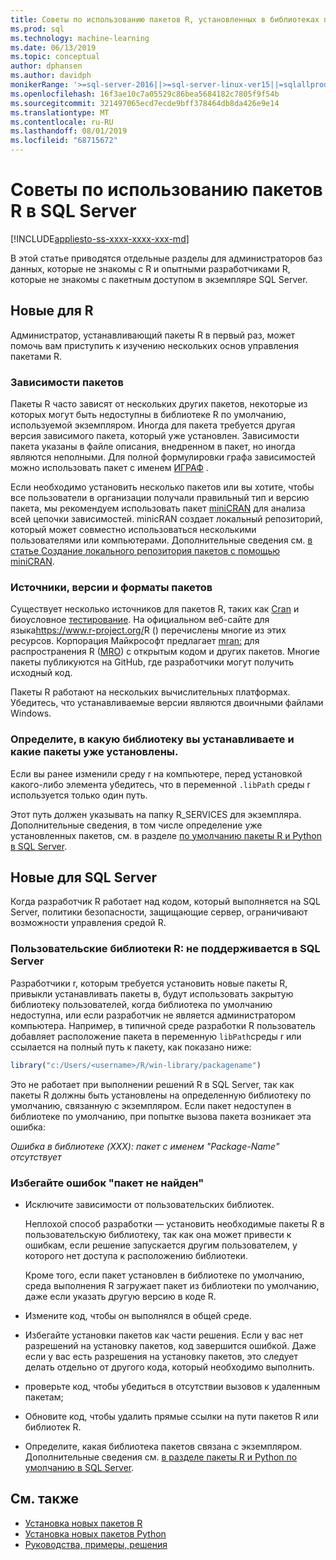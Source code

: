 ```yaml
---
title: Советы по использованию пакетов R, установленных в библиотеках пользователей
ms.prod: sql
ms.technology: machine-learning
ms.date: 06/13/2019
ms.topic: conceptual
author: dphansen
ms.author: davidph
monikerRange: '>=sql-server-2016||>=sql-server-linux-ver15||=sqlallproducts-allversions'
ms.openlocfilehash: 16f3ae10c7a05529c86bea5684182c7805f9f54b
ms.sourcegitcommit: 321497065ecd7ecde9bff378464db8da426e9e14
ms.translationtype: MT
ms.contentlocale: ru-RU
ms.lasthandoff: 08/01/2019
ms.locfileid: "68715672"
---
```

# <a name="tips-for-using-r-packages-in-sql-server"></a>Советы по использованию пакетов R в SQL Server
[!INCLUDE[appliesto-ss-xxxx-xxxx-xxx-md](../../includes/appliesto-ss-xxxx-xxxx-xxx-md.md)]

В этой статье приводятся отдельные разделы для администраторов баз данных, которые не знакомы с R и опытными разработчиками R, которые не знакомы с пакетным доступом в экземпляре SQL Server.

## <a name="new-to-r"></a>Новые для R

Администратор, устанавливающий пакеты R в первый раз, может помочь вам приступить к изучению нескольких основ управления пакетами R.

### <a name="package-dependencies"></a>Зависимости пакетов

Пакеты R часто зависят от нескольких других пакетов, некоторые из которых могут быть недоступны в библиотеке R по умолчанию, используемой экземпляром. Иногда для пакета требуется другая версия зависимого пакета, который уже установлен. Зависимости пакета указаны в файле описания, внедренном в пакет, но иногда являются неполными. Для полной формулировки графа зависимостей можно использовать пакет с именем [ИГРАФ](https://igraph.org/r/) .

Если необходимо установить несколько пакетов или вы хотите, чтобы все пользователи в организации получали правильный тип и версию пакета, мы рекомендуем использовать пакет [miniCRAN](https://mran.microsoft.com/package/miniCRAN) для анализа всей цепочки зависимостей. minicRAN создает локальный репозиторий, который может совместно использоваться несколькими пользователями или компьютерами. Дополнительные сведения см. [в статье Создание локального репозитория пакетов с помощью miniCRAN](create-a-local-package-repository-using-minicran.md).

### <a name="package-sources-versions-and-formats"></a>Источники, версии и форматы пакетов

Существует несколько источников для пакетов R, таких как [Cran](https://cran.r-project.org/) и биоусловное [тестирование](https://www.bioconductor.org/). На официальном веб-сайте для языка<https://www.r-project.org/>R () перечислены многие из этих ресурсов. Корпорация Майкрософт предлагает [mran:](https://mran.microsoft.com/) для распространения R ([MRO](https://mran.microsoft.com/open)) с открытым кодом и других пакетов. Многие пакеты публикуются на GitHub, где разработчики могут получить исходный код.

Пакеты R работают на нескольких вычислительных платформах. Убедитесь, что устанавливаемые версии являются двоичными файлами Windows.

### <a name="know-which-library-you-are-installing-to-and-which-packages-are-already-installed"></a>Определите, в какую библиотеку вы устанавливаете и какие пакеты уже установлены.

Если вы ранее изменили среду r на компьютере, перед установкой какого-либо элемента убедитесь, что в переменной `.libPath` среды r используется только один путь.

Этот путь должен указывать на папку R_SERVICES для экземпляра. Дополнительные сведения, в том числе определение уже установленных пакетов, см. в разделе [по умолчанию пакеты R и Python в SQL Server](../package-management/default-packages.md).

## <a name="new-to-sql-server"></a>Новые для SQL Server

Когда разработчик R работает над кодом, который выполняется на SQL Server, политики безопасности, защищающие сервер, ограничивают возможности управления средой R.

### <a name="r-user-libraries-not-supported-on-sql-server"></a>Пользовательские библиотеки R: не поддерживается в SQL Server

Разработчики r, которым требуется установить новые пакеты R, привыкли устанавливать пакеты в, будут использовать закрытую библиотеку пользователей, когда библиотека по умолчанию недоступна, или если разработчик не является администратором компьютера. Например, в типичной среде разработки R пользователь добавляет расположение пакета в переменную `libPath`среды r или ссылается на полный путь к пакету, как показано ниже:

```R
library("c:/Users/<username>/R/win-library/packagename")
```

Это не работает при выполнении решений R в SQL Server, так как пакеты R должны быть установлены на определенную библиотеку по умолчанию, связанную с экземпляром. Если пакет недоступен в библиотеке по умолчанию, при попытке вызова пакета возникает эта ошибка:

*Ошибка в библиотеке (XXX): пакет с именем "Package-Name" отсутствует*

### <a name="avoid-package-not-found-errors"></a>Избегайте ошибок "пакет не найден"

+ Исключите зависимости от пользовательских библиотек. 

    Неплохой способ разработки — установить необходимые пакеты R в пользовательскую библиотеку, так как она может привести к ошибкам, если решение запускается другим пользователем, у которого нет доступа к расположению библиотеки.

    Кроме того, если пакет установлен в библиотеке по умолчанию, среда выполнения R загружает пакет из библиотеки по умолчанию, даже если указать другую версию в коде R.

+ Измените код, чтобы он выполнялся в общей среде.

+ Избегайте установки пакетов как части решения. Если у вас нет разрешений на установку пакетов, код завершится ошибкой. Даже если у вас есть разрешения на установку пакетов, это следует делать отдельно от другого кода, который необходимо выполнить.

+ проверьте код, чтобы убедиться в отсутствии вызовов к удаленным пакетам;

+ Обновите код, чтобы удалить прямые ссылки на пути пакетов R или библиотек R. 

+ Определите, какая библиотека пакетов связана с экземпляром. Дополнительные сведения см. [в разделе пакеты R и Python по умолчанию в SQL Server](../package-management/default-packages.md).

## <a name="see-also"></a>См. также

+ [Установка новых пакетов R](install-additional-r-packages-on-sql-server.md)
+ [Установка новых пакетов Python](../python/install-additional-python-packages-on-sql-server.md)
+ [Руководства, примеры, решения](../tutorials/machine-learning-services-tutorials.md)
